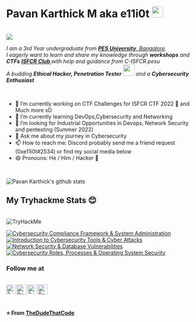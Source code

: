 

<!--
**Mre11i0t/Mre11i0t** is a ✨ _special_ ✨ repository because its `README.md` (this file) appears on your GitHub profile.

Here are some ideas to get you started:

- 🔭 I’m currently working on ...
- 🌱 I’m currently learning ...
- 👯 I’m looking to collaborate on ...
- 🤔 I’m looking for help with ...
- 💬 Ask me about ...
- 📫 How to reach me: ...
- 😄 Pronouns: ...
- ⚡ Fun fact: ...
-->
# Pavan Karthick M aka e11i0t <img src="https://github.com/TheDudeThatCode/TheDudeThatCode/blob/master/Assets/Hi.gif" width="29px"> 
<br>
<img src=https://media.giphy.com/media/5yGaqOGLZOsqPqmnmT/giphy.gif>
<p>
  <em>
    I am a 3rd Year undergraduate from <a href="https://pes.edu"> <b>PES University</b>, Bangalore</a>. <br>
    I eagerly want to learn and share my knowledge through <b>workshops</b> and <b>CTFs</b> <a href="https://isfcr.pes.edu"><b> ISFCR Club </b></a> with help and guidance from C-ISFCR pesu <br> 
    A budding <b>Ethical Hacker, Penetration Tester</b> <img src="https://github.com/TheDudeThatCode/TheDudeThatCode/blob/master/Assets/Developer.gif" width="30px"> and a <b>Cybersecurity Enthusiast</b>&nbsp;<br></em>  
</p>

<br>

- 🔭 I’m currently working on CTF Challenges for ISFCR CTF 2022 🤫 and Much more xD
- 🌱 I’m currently learning DevOps,Cybersecurity and Networking
- 👯 I’m looking for Industrial Opportunities in Devops, Network Security and pentesting (Summer 2022)
- 💬 Ask me about my journey in Cybersecurity
- 📫 How to reach me: Discord probably send me a friend request (0xe11i0t#2534) or find my social media below
- 😄 Pronouns: He / Him / Hacker 🤣

<br>

![Pavan Karthick's github stats](https://github-readme-stats.vercel.app/api?username=Mre11i0t&show_icons=true&hide_border=true)
<br>
## My Tryhackme Stats 😊 
<br>
 <img src="https://tryhackme-badges.s3.amazonaws.com/e11i0t.png" alt="TryHackMe">


<!--START_SECTION:badges-->

[![Cybersecurity Compliance Framework & System Administration](https://images.credly.com/size/110x110/images/35197eb5-da41-4ad5-94e9-ad35c9fd7890/Cybersec_compl_framew_sys_admin.png)](http://www.credly.com/badges/0b03f6ec-0383-401f-980d-5c82442a3bd3 "Cybersecurity Compliance Framework & System Administration")
[![Introduction to Cybersecurity Tools & Cyber Attacks](https://images.credly.com/size/110x110/images/0eedb945-52e8-4b9b-bdf6-4ebdd50ca0c8/Intro_to_Cybersec_tools_-_cyber_attacks.png)](http://www.credly.com/badges/343d4bac-6c90-42d1-9af3-a630a9d473b2 "Introduction to Cybersecurity Tools & Cyber Attacks")
[![Network Security & Database Vulnerabilities](https://images.credly.com/size/110x110/images/16bb3b0a-9b25-4165-8d70-3b4f88b17db4/Net_Security_DB_Vulnerable.png)](http://www.credly.com/badges/5f526aa7-0a54-4692-9a5a-cb5a16686836 "Network Security & Database Vulnerabilities")
[![Cybersecurity Roles, Processes & Operating System Security](https://images.credly.com/size/110x110/images/2d8a1c02-779b-4b58-9e11-701dcbeaf380/Cyber_roles__process_Op_Sys_Sec.png)](http://www.credly.com/badges/2dad32e2-d901-45ee-a802-7035feb12789 "Cybersecurity Roles, Processes & Operating System Security")
<!--END_SECTION:badges-->
<!-- Test -->
### Follow me at
<br>
  <a href="https://www.linkedin.com/in/e11i0t/">
    <img align="left" alt="Pavan Karthick M | Linkedin" width="24px" src="https://github.com/TheDudeThatCode/TheDudeThatCode/blob/master/Assets/Linkedin.svg" />
  </a>
  <a href="https://twitter.com/e11i0t_">
    <img align="left" alt="Pavan Karthick M | Twitter" width="26px" src="https://github.com/TheDudeThatCode/TheDudeThatCode/blob/master/Assets/Twitter.svg" />
  </a>
  <a href="https://www.instagram.com/urs_truly_pavankarthick/">
    <img align="left" alt="Pavan Karthick M | Instagram" width="24px" src="https://github.com/TheDudeThatCode/TheDudeThatCode/blob/master/Assets/Instagram.svg" />
  </a>
  <a href="mailto:mpkarthick2002@gmail.com">
    <img align="left" alt="Pavan Karthick M | Gmail" width="26px" src="https://github.com/TheDudeThatCode/TheDudeThatCode/blob/master/Assets/Gmail.svg" />
  </a>
  <br><br><br>
  
  **⭐️ From [TheDudeThatCode](https://github.com/TheDudeThatCode)**
